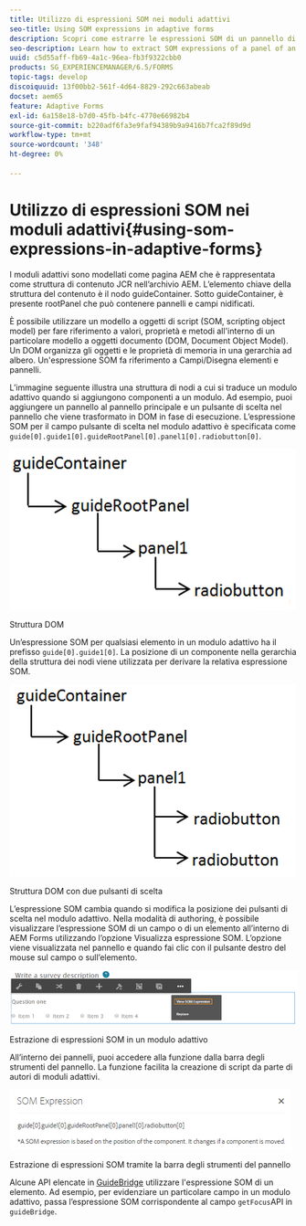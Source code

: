 ```yaml
---
title: Utilizzo di espressioni SOM nei moduli adattivi
seo-title: Using SOM expressions in adaptive forms
description: Scopri come estrarre le espressioni SOM di un pannello di un modulo adattivo.
seo-description: Learn how to extract SOM expressions of a panel of an adaptive form.
uuid: c5d55aff-fb69-4a1c-96ea-fb3f9322cbb0
products: SG_EXPERIENCEMANAGER/6.5/FORMS
topic-tags: develop
discoiquuid: 13f00bb2-561f-4d64-8829-292c663abeab
docset: aem65
feature: Adaptive Forms
exl-id: 6a158e18-b7d0-45fb-b4fc-4770e66982b4
source-git-commit: b220adf6fa3e9faf94389b9a9416b7fca2f89d9d
workflow-type: tm+mt
source-wordcount: '348'
ht-degree: 0%

---
```


# Utilizzo di espressioni SOM nei moduli adattivi{#using-som-expressions-in-adaptive-forms}

I moduli adattivi sono modellati come pagina AEM che è rappresentata come struttura di contenuto JCR nell’archivio AEM. L’elemento chiave della struttura del contenuto è il nodo guideContainer. Sotto guideContainer, è presente rootPanel che può contenere pannelli e campi nidificati.

È possibile utilizzare un modello a oggetti di script (SOM, scripting object model) per fare riferimento a valori, proprietà e metodi all&#39;interno di un particolare modello a oggetti documento (DOM, Document Object Model). Un DOM organizza gli oggetti e le proprietà di memoria in una gerarchia ad albero. Un&#39;espressione SOM fa riferimento a Campi/Disegna elementi e pannelli.

L’immagine seguente illustra una struttura di nodi a cui si traduce un modulo adattivo quando si aggiungono componenti a un modulo. Ad esempio, puoi aggiungere un pannello al pannello principale e un pulsante di scelta nel pannello che viene trasformato in DOM in fase di esecuzione. L’espressione SOM per il campo pulsante di scelta nel modulo adattivo è specificata come `guide[0].guide1[0].guideRootPanel[0].panel1[0].radiobutton[0]`.

![Struttura DOM](assets/hierarchy.png)

Struttura DOM

Un’espressione SOM per qualsiasi elemento in un modulo adattivo ha il prefisso `guide[0].guide1[0]`. La posizione di un componente nella gerarchia della struttura dei nodi viene utilizzata per derivare la relativa espressione SOM.

![Struttura DOM con due pulsanti di scelta](assets/hierarchy_radio_button.png)

Struttura DOM con due pulsanti di scelta

L’espressione SOM cambia quando si modifica la posizione dei pulsanti di scelta nel modulo adattivo. Nella modalità di authoring, è possibile visualizzare l’espressione SOM di un campo o di un elemento all’interno di AEM Forms utilizzando l’opzione Visualizza espressione SOM. L’opzione viene visualizzata nel pannello e quando fai clic con il pulsante destro del mouse sul campo o sull’elemento.

![Estrazione di espressioni SOM in un modulo adattivo](assets/som-expressions.png)

Estrazione di espressioni SOM in un modulo adattivo

All’interno dei pannelli, puoi accedere alla funzione dalla barra degli strumenti del pannello. La funzione facilita la creazione di script da parte di autori di moduli adattivi.

![Estrazione di espressioni SOM tramite la barra degli strumenti del pannello](assets/som-expression.png)

Estrazione di espressioni SOM tramite la barra degli strumenti del pannello

Alcune API elencate in [GuideBridge](https://helpx.adobe.com/aem-forms/6/javascript-api/GuideBridge.html) utilizzare l&#39;espressione SOM di un elemento. Ad esempio, per evidenziare un particolare campo in un modulo adattivo, passa l’espressione SOM corrispondente al campo `getFocus`API in `guideBridge`.

